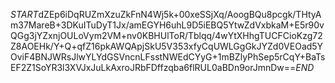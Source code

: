 $START$dZEp6iDqRUZmXzuZkFnN4Wj5k+00xeSSjXq/AoogBQu8pcgk/THtyAm37MareB+3DKuITuDyT1Jx/amEGYH6uhL9D5iEBQ5YtwZdVxbkaM+E5r90vQGg3jYZxnjOULoVym2VM+nv0KBHUlToR/Tblqq/4wYtXHhgTUCFCioKzg72Z8AOEHk/Y+Q+qfZ16pkAWQApjSkU5V353xfyCqUWLGgGkJYZd0VEOad5YOviF4BNJWRsJlwYLYdGSVncnLFsstNWEdCYyG+1mBZlyPhSep5rCqY+BaTsEF2Z1SoYR3l3XVJxJuLkAxroJRbFDffzqba6flRUL0aBDn9orJmnDw==$END$